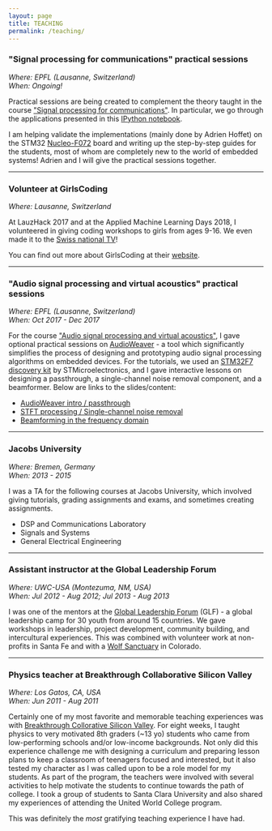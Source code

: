 ```yaml
---
layout: page
title: TEACHING
permalink: /teaching/
---
```


### "Signal processing for communications" practical sessions 

_Where: EPFL (Lausanne, Switzerland)_ <br>
_When: Ongoing!_

Practical sessions are being created to complement the theory taught in the course <a href="http://edu.epfl.ch/coursebook/fr/signal-processing-for-communications-COM-303" target="_blank">"Signal processing for communications"</a>. In particular, we go through the applications presented in this <a href="https://github.com/prandoni/COM303/blob/master/voice_transformer/voicetrans.ipynb" target="_blank">IPython notebook</a>. 

I am helping validate the implementations (mainly done by Adrien Hoffet) on the STM32 <a href="http://www.st.com/en/evaluation-tools/nucleo-f072rb.html" target="_blank">Nucleo-F072</a> board and writing up the step-by-step guides for the students, most of whom are completely new to the world of embedded systems! Adrien and I will give the practical sessions together.

---

### Volunteer at GirlsCoding

_Where: Lausanne, Switzerland_

At LauzHack 2017 and at the Applied Machine Learning Days 2018, I volunteered in giving coding workshops to girls from ages 9-16. We even made it to the <a href="https://actu.epfl.ch/news/girls-coding-on-rts/" target="_blank">Swiss national TV</a>!

You can find out more about GirlsCoding at their <a href="https://girlscoding.org/" target="_blank">website</a>.

---


### "Audio signal processing and virtual acoustics" practical sessions

_Where: EPFL (Lausanne, Switzerland)_<br>
_When: Oct 2017 - Dec 2017_

For the course <a href="http://edu.epfl.ch/coursebook/en/audio-signal-processing-and-virtual-acoustics-COM-415" target="_blank">"Audio signal processing and virtual acoustics"</a>, I gave optional practical sessions on <a href="https://dspconcepts.com/solutions/audio-weaver" target="_blank">AudioWeaver</a> - a tool which significantly simplifies the process of designing and prototyping audio signal processing algorithms on embedded devices. For the tutorials, we used an <a href="http://www.st.com/en/evaluation-tools/32f769idiscovery.html" target="_blank">STM32F7 discovery kit</a> by STMicroelectronics, and I gave interactive lessons on designing a passthrough, a single-channel noise removal component, and a beamformer. Below are links to the slides/content:

* <a href="https://drive.google.com/drive/folders/1tKxxhCo-dmA_fHBSpa99EhwWhgBdLI0Y?usp=sharing" target="_blank">AudioWeaver intro / passthrough</a>
* <a href="https://drive.google.com/drive/folders/18sF4oqUtQeWtz_svH6a2cKl0DHXBqmJO?usp=sharing" target="_blank">STFT processing / Single-channel noise removal</a>
* <a href="https://drive.google.com/drive/folders/104ltiqOSFwK7yAaO3GCWKioVLV3f4REY?usp=sharing" target="_blank">Beamforming in the frequency domain</a>

---

### Jacobs University

_Where: Bremen, Germany_<br>
_When: 2013 - 2015_

I was a TA for the following courses at Jacobs University, which involved giving tutorials, grading assignments and exams, and sometimes creating assignments.

* DSP and Communications Laboratory
* Signals and Systems
* General Electrical Engineering

---

### Assistant instructor at the Global Leadership Forum

_Where: UWC-USA (Montezuma, NM, USA)_<br>
_When: Jul 2012 - Aug 2012; Jul 2013 - Aug 2013_

I was one of the mentors at the <a href="https://www.uwc-usa.org/page.cfm?p=864" target="_blank">Global Leadership Forum</a> (GLF) - a global leadership camp for 30 youth from around 15 countries. We gave workshops in leadership, project development, community building, and intercultural experiences. This was combined with volunteer work at non-profits in Santa Fe and with a <a href="http://www.missionwolf.org/" target="_blank">Wolf Sanctuary</a> in Colorado.

---

### Physics teacher at Breakthrough Collaborative Silicon Valley

_Where: Los Gatos, CA, USA_<br>
_When: Jun 2011 - Aug 2011_

Certainly one of my most favorite and memorable teaching experiences was with <a href="http://www.breakthroughsv.org/" target="_blank">Breakthrough Collorative Silicon Valley</a>. For eight weeks, I taught physics to very motivated 8th graders (~13 yo) students who came from low-performing schools and/or low-income backgrounds. Not only did this experience challenge me with designing a curriculum and preparing lesson plans to keep a classroom of teenagers focused and interested, but it also tested my character as I was called upon to be a role model for my students. As part of the program, the teachers were involved with several activities to help motivate the students to continue towards the path of college. I took a group of students to Santa Clara University and also shared my experiences of attending the United World College program.

This was definitely the _most_ gratifying teaching experience I have had.

